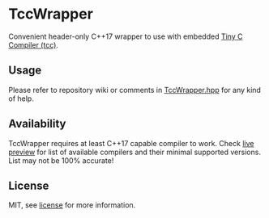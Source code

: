 # TccWrapper

Convenient header-only C++17 wrapper to use with embedded [Tiny C Compiler (tcc)](https://bellard.org/tcc/).

## Usage

Please refer to repository wiki or comments in [TccWrapper.hpp](TccWrapper.hpp) for any kind of help.

## Availability

TccWrapper requires at least C++17 capable compiler to work. Check [live preview](https://godbolt.org/z/dWdGxrYjh) for list of available compilers and their minimal supported versions. List may not be 100% accurate!

## License

MIT, see [license](LICENSE) for more information.
